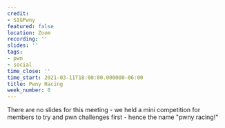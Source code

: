 ```yaml
---
credit:
- SIGPwny
featured: false
location: Zoom
recording: ''
slides: ''
tags:
- pwn
- social
time_close: ''
time_start: 2021-03-11T18:00:00.000000-06:00
title: Pwny Racing
week_number: 8
---
```

There are no slides for this meeting - we held a mini competition for members to try and pwn challenges first - hence the name "pwny racing!"